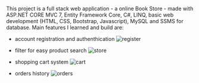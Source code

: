 This project is a full stack web application - a online Book Store -  made with ASP.NET CORE MVC 7, Entity Framework Core, C#, LINQ, basic web development (HTML, CSS, Bootstrap, Javascript), MySQL and SSMS for database. 
Main features I learned and build are:
- account registration and authenthication 
![register](https://user-images.githubusercontent.com/115250887/229509697-22cb33a8-16c7-4f61-9c3c-7d41d7304f18.PNG)

- filter for easy product search
![store](https://user-images.githubusercontent.com/115250887/229509699-eecf8d6b-d0c2-475b-a829-901d4c914f5f.PNG)

- shopping cart system
![cart](https://user-images.githubusercontent.com/115250887/229509689-cb4cfcc0-ed52-408e-8f70-503cb2b90405.PNG)

- orders history
![orders](https://user-images.githubusercontent.com/115250887/229509694-4f52c484-a416-45cc-a72d-c550f261bb9e.PNG)
